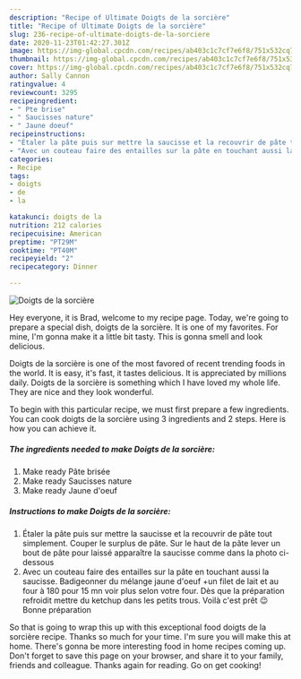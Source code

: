 ```yaml
---
description: "Recipe of Ultimate Doigts de la sorcière"
title: "Recipe of Ultimate Doigts de la sorcière"
slug: 236-recipe-of-ultimate-doigts-de-la-sorciere
date: 2020-11-23T01:42:27.301Z
image: https://img-global.cpcdn.com/recipes/ab403c1c7cf7e6f8/751x532cq70/doigts-de-la-sorciere-photo-principale-de-la-recette.jpg
thumbnail: https://img-global.cpcdn.com/recipes/ab403c1c7cf7e6f8/751x532cq70/doigts-de-la-sorciere-photo-principale-de-la-recette.jpg
cover: https://img-global.cpcdn.com/recipes/ab403c1c7cf7e6f8/751x532cq70/doigts-de-la-sorciere-photo-principale-de-la-recette.jpg
author: Sally Cannon
ratingvalue: 4
reviewcount: 3295
recipeingredient:
- " Pte brise"
- " Saucisses nature"
- " Jaune doeuf"
recipeinstructions:
- "Étaler la pâte puis sur mettre la saucisse et la recouvrir de pâte tout simplement. Couper le surplus de pâte. Sur le haut de la pâte lever un bout de pâte pour laissé apparaître la saucisse comme dans la photo ci-dessous"
- "Avec un couteau faire des entailles sur la pâte en touchant aussi la saucisse. Badigeonner du mélange jaune d&#39;oeuf +un filet de lait et au four à 180 pour 15 mn voir plus selon votre four. Dès que la préparation refroidit mettre du ketchup dans les petits trous. Voilà c&#39;est prêt 😉 Bonne préparation"
categories:
- Recipe
tags:
- doigts
- de
- la

katakunci: doigts de la 
nutrition: 212 calories
recipecuisine: American
preptime: "PT29M"
cooktime: "PT40M"
recipeyield: "2"
recipecategory: Dinner

---
```



![Doigts de la sorcière](https://img-global.cpcdn.com/recipes/ab403c1c7cf7e6f8/751x532cq70/doigts-de-la-sorciere-photo-principale-de-la-recette.jpg)

Hey everyone, it is Brad, welcome to my recipe page. Today, we're going to prepare a special dish, doigts de la sorcière. It is one of my favorites. For mine, I'm gonna make it a little bit tasty. This is gonna smell and look delicious.



Doigts de la sorcière is one of the most favored of recent trending foods in the world. It is easy, it's fast, it tastes delicious. It is appreciated by millions daily. Doigts de la sorcière is something which I have loved my whole life. They are nice and they look wonderful.


To begin with this particular recipe, we must first prepare a few ingredients. You can cook doigts de la sorcière using 3 ingredients and 2 steps. Here is how you can achieve it.

<!--inarticleads1-->

##### The ingredients needed to make Doigts de la sorcière:

1. Make ready  Pâte brisée
1. Make ready  Saucisses nature
1. Make ready  Jaune d&#39;oeuf




<!--inarticleads2-->

##### Instructions to make Doigts de la sorcière:

1. Étaler la pâte puis sur mettre la saucisse et la recouvrir de pâte tout simplement. Couper le surplus de pâte. Sur le haut de la pâte lever un bout de pâte pour laissé apparaître la saucisse comme dans la photo ci-dessous
1. Avec un couteau faire des entailles sur la pâte en touchant aussi la saucisse. Badigeonner du mélange jaune d&#39;oeuf +un filet de lait et au four à 180 pour 15 mn voir plus selon votre four. Dès que la préparation refroidit mettre du ketchup dans les petits trous. Voilà c&#39;est prêt 😉 Bonne préparation




So that is going to wrap this up with this exceptional food doigts de la sorcière recipe. Thanks so much for your time. I'm sure you will make this at home. There's gonna be more interesting food in home recipes coming up. Don't forget to save this page on your browser, and share it to your family, friends and colleague. Thanks again for reading. Go on get cooking!
